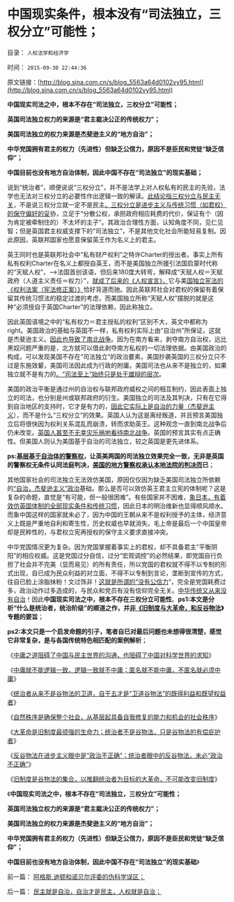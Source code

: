 # 中国现实条件，根本没有“司法独立，三权分立”可能性；

目录： `人权法学和经济学` 

时间： `2015-09-30 22:44:36` 

原文链接：[http://blog.sina.com.cn/s/blog_5563a64d0102vy95.html](http://blog.sina.com.cn/s/blog_5563a64d0102vy95.html)

**中国现实司法之中，根本不存在“司法独立，三权分立”可能性；**

**英国司法独立权力的来源是“君主裁决公正的传统权力”；**

**美国司法独立的权力来源是杰斐逊主义的“地方自治”；**

**中华党国拥有君主的权力（先进性）但缺乏公信力，原因不是臣民和党徒“缺乏信仰”；**

**中国目前也没有地方自治体制，因此中国不存在“司法独立”的现实基础；**

说到“统治者”，顺便说说“三权分立”，并不是法学上对人权私有的民主的先验，法学也无法对三权分立的必要性作出逻辑一致的解读。[此结论指三权分立与民主无关](../../../2013/11/26/中国缺乏对中世纪形态的了解,误将“议会”“三权分立”作民主.md)，不是说三权分立就一定不是民主[。三权分立是进步主义与传统习惯（如君权）的保守偏好的妥](../../../2013/11/22/从“教会至上”到“司法至上”，及三权分立的误区.md)协，立足于“分散公权，承担政府相应耗费的代价，保证有个（因为肯定被牵制住的）不太坏的主子”。其政治合理性方面，认知角度不同，见仁见智；但是英国君主权威支撑下的“司法独立”，不是其他文化社会所能轻易复制。因此原因，英联邦国家也愿意保留英王作为名义上的君主。

英王同时也是英联邦社会中“私有财产权利”之特许Charter的授出者。事实上所有私有权利Charter在名义上都授自英王，而不是美国独立所援引法国启蒙时代称的“天赋人权”，——>法国首创该语，但后来180度大转弯，解释成“天赋人权＝天赋政府（人道主义责任＝权力）”，[就成了后来的《人权宣言》，](../../../2013/3/19/《人权宣言》的政治诉求是奴隶制.md)它与美[国独立宪法的《权利法案（宪法修正案）》](../../../2015/4/9/邹忌定律中的约翰.亚当斯的“专制，独裁”.md)恰好背道而驰。因此英联邦社会对君权的保留有着保留其传统习惯法的稳定过渡的考虑，而美国独立所称“天赋人权”摆脱的就是这种“必须授自于英国Charter”的法理依赖，因此称独立。

因此英国语境之中的“私有权力＝君主授私的权利”区别不大，英文中都称为right。美国政治的基础与英国不一样，私有权利实际上由“自治州”所保证，这就是杰斐逊主义。[因此也导致了南北战争](../../../2011/7/15/蓄奴制诱发的国家主义与杰斐逊主义的战争.md)。因为在南方看来，剥夺南方自治权，远比黑奴问题严重的是，北方就可以借此剥夺南方私权的一切法理依据。由美国政治的构成，可以发现美国不存在“司法独立”的政治要素，美国抄袭英国的三权分立只不过是东施效颦，美国司法因此成为行政的附庸。美国司法也从来不是独立的，如果独立就不是有力的[。“司法至上”始终只是处于雄辩的层次](../../../2013/11/30/理解中世纪，理解中国的焦虑，理解美国的司法至上.md)。

美国的政治平衡是通过州的自治权与联邦政府威权之间的相互制约，因此表面上独立的司法，也分别是州或联邦政府的衍生。美国独立的司法及其判决，只有在它得到自治地区的支持时，它才是有力的，[因此它实际上是自治的力量（杰斐逊主义](../../../2013/10/17/立法权根本不存在，及杰斐逊主义，国民主权原理，合法性守恒.md)），而不是什么“三权分立”的效果。英国人认为这是离经叛道，并且预言美国独立后将很快因为权利关系混乱而崩溃，转而求助英王。这种观念一直到南北战争后仍未改变。[英国人甚至不无幸灾乐祸地看待南北战争](../../../2011/12/18/为什么英国避免了内战，美国陷入了内战？.md)。英国的预言其实有点正确性。但美国人则认为美国基于自治的司法独立，较之英国是更先进体系。

**ps:[基层基于自治体的警察权](../../../2014/5/22/警察权执罚需要被罚人自愿，警察权化的司法权力特色.md)，让英美两国的司法独立效果完全一致，无非是英国的警察权无条件认同法庭判决，[美国的地方警察权承认本地法院的判决而](../../../2011/4/15/（司法＝解释法律＋执行法律）的权力.md)已**；

其他国家社会的司法独立无法效仿美国，原因仅仅因为缺乏美国司法独立所依赖的[“自治，杰斐逊主义”政治](../../../2011/5/5/美国户籍制度两百年简史.md)基础。那么是否可以效仿英王君主立宪的体制呢？这是复杂的命题，直觉是“有可能，但一般很困难”。有些国家并不困难，[象日本，有着效仿英国体制的全部现实条件和传统习惯](../../../2014/11/24/卡扎菲之流倾慕的“日本万世一系”为何无法被copy？.md)，因此日本的明治维新也显得顺风顺水。而象中国这样的国家就未必了，因为中国的王朝从来不是权利授予的主体，经济意义上既是严重地自利和寄生性，历史权威也早就消失。毛上帝是最后一个中国皇帝却是民粹性的，与君权立宪再授权的保守主义要求直接冲突。

中华党国情况更为复杂。因为党国掌握着事实上的君权，却不具备君主“平衡阴阳”的相应权威。这是党国过分自信，过分“宏观调控”的必然结果，即党国自行负担了社会并不完美（显而易见）的所有责任，所以党国的君权就不得不以专制的形式出现，自已成为民众利益的对立面，不得不以专制到言论，垄断到宣传的方式，往自已脸上涂脂抹粉！文过饰非！[这就是所谓的“没有公信力](../../../2015/5/23/常识是对合法性的检验，“人民没信仰，公信力下降”的社会学解读；.md)”，完全是党国耗费过多，政治动作过多造成的，与民众和党员有没有信仰完全无关。[中华传统又从来没有自治](../../../2015/9/27/民主就是自治，自治才是民主，人权就是自治；.md)！因此**中国现实司法之中，根本不存在三权分立可能性**。**ps1:本文是分析“什么是统治者，统治阶级”的顺道之作，并[非《旧制度与大革命，和反谷物法](../../../2015/9/29/统治者不是谷物法，也不是特殊利益集团，大革命不可能改变旧制度.md)》专题的要旨**；

**ps2:本文只是一个启发命题的引子，笔者自已对最后问题也未想得很清楚，感觉它非常复杂，是与各国传统特色相匹配的案例解析**；

《[中庸之道阻碍了中国与民主世界的沟通，也阻碍了中国对科学世界的求知](../../../2015/9/23/中庸文化是适用于专制政体的政治文化；.md)》

《[中庸就不能逻辑一致，逻辑一致就不中庸；匿名就不能中庸，不匿名就必须中庸](../../../2015/9/24/逻辑一致，交换得到“攻击他人（错误）”的权利；.md)》

《[统治者从来不是谷物法的卫道，自干五才是“卫道谷物法”的既得利益和既望权益者](../../../2015/9/25/革命是民主进程的误区，是进步主义的信仰；.md)》

《[自然秩序是确保整个社会，从基层起具备自我修复的能力和机会的社会秩序](../../../2015/9/26/自然秩序的定义和自然转型，谷物法和传统意义上的不公平.md)》

《[大革命是旧制度最顽强的生命力；统治者不是谷物法，只是谷物法的有偿庇护者](../../../2015/9/27/大革命是旧制度最顽强的生命力；.md)》

《[反谷物法在进步主义眼中是“政治不正确”；统治者眼中的反谷物法，未必“政治不正确”](../../../2015/9/28/反谷物法是“不革命”的“革命”，是渐进的“不太渐进”；.md)》

《[旧制度是谷物法的集合，以推翻统治者为目标的大革命，不可能改变旧制度](../../../2015/9/29/统治者不是谷物法，也不是特殊利益集团，大革命不可能改变旧制度.md)》

《**中国现实司法之中，根本不存在“司法独立，三权分立”可能性；**

**英国司法独立权力的来源是“君主裁决公正的传统权力”；**

**美国司法独立的权力来源是杰斐逊主义的“地方自治”；**

**中华党国拥有君主的权力（先进性）但缺乏公信力，原因不是臣民和党徒“缺乏信仰”；**

**中国目前也没有地方自治体制，因此中国不存在“司法独立”的现实基础**》

前一篇： [阿格斯.迪顿和诺贝尔评委的伪科学误区；](../../../2015/10/16/阿格斯.迪顿和诺贝尔评委的伪科学误区；.md)

后一篇： [民主就是自治，自治才是民主，人权就是自治；](../../../2015/9/27/民主就是自治，自治才是民主，人权就是自治；.md)

